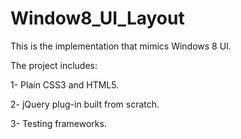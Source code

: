 # Window8_UI_Layout

This is the implementation that mimics Windows 8 UI.

The project includes:

1- Plain CSS3 and HTML5.

2- jQuery plug-in built from scratch.

3- Testing frameworks.
